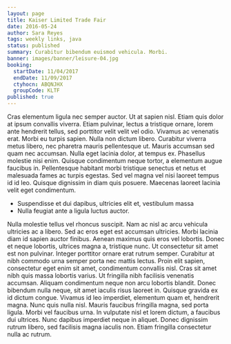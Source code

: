 ```yaml
---
layout: page
title: Kaiser Limited Trade Fair
date: 2016-05-24
author: Sara Reyes
tags: weekly links, java
status: published
summary: Curabitur bibendum euismod vehicula. Morbi.
banner: images/banner/leisure-04.jpg
booking:
  startDate: 11/04/2017
  endDate: 11/09/2017
  ctyhocn: ABQNJHX
  groupCode: KLTF
published: true
---
```

Cras elementum ligula nec semper auctor. Ut at sapien nisl. Etiam quis dolor at ipsum convallis viverra. Etiam pulvinar, lectus a tristique ornare, lorem ante hendrerit tellus, sed porttitor velit velit vel odio. Vivamus ac venenatis erat. Morbi eu turpis sapien. Nulla non dictum libero. Curabitur viverra metus libero, nec pharetra mauris pellentesque ut. Mauris accumsan sed quam nec accumsan. Nulla eget lacinia dolor, at tempus ex. Phasellus molestie nisi enim. Quisque condimentum neque tortor, a elementum augue faucibus in. Pellentesque habitant morbi tristique senectus et netus et malesuada fames ac turpis egestas. Sed vel magna vel nisi laoreet tempus id id leo. Quisque dignissim in diam quis posuere. Maecenas laoreet lacinia velit eget condimentum.

* Suspendisse et dui dapibus, ultricies elit et, vestibulum massa
* Nulla feugiat ante a ligula luctus auctor.

Nulla molestie tellus vel rhoncus suscipit. Nam ac nisl ac arcu vehicula ultricies ac a libero. Sed ac eros eget est accumsan ultricies. Morbi lacinia diam id sapien auctor finibus. Aenean maximus quis eros vel lobortis. Donec et neque lobortis, ultrices magna a, tristique nunc. Ut consectetur sit amet est non pulvinar. Integer porttitor ornare erat rutrum semper. Curabitur at nibh commodo urna semper porta nec mattis lectus. Proin elit sapien, consectetur eget enim sit amet, condimentum convallis nisl.
Cras sit amet nibh quis massa lobortis varius. Ut fringilla nibh facilisis venenatis accumsan. Aliquam condimentum neque non arcu lobortis blandit. Donec bibendum nulla neque, sit amet iaculis risus laoreet in. Quisque gravida ex id dictum congue. Vivamus id leo imperdiet, elementum quam et, hendrerit magna. Nunc quis nulla nisl. Mauris faucibus fringilla magna, sed porta ligula. Morbi vel faucibus urna. In vulputate nisl et lorem dictum, a faucibus dui ultrices. Nunc dapibus imperdiet neque in aliquet. Donec dignissim rutrum libero, sed facilisis magna iaculis non. Etiam fringilla consectetur nulla ac rutrum.
